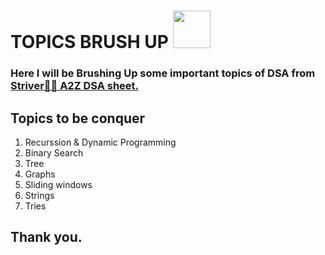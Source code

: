 # **TOPICS BRUSH UP** <img src="https://media.giphy.com/media/tA8KaYCDdNUoRmM3X9/giphy.gif" width="60">

### Here I will be Brushing Up some important topics of DSA from [Striver🙇‍♂️ A2Z DSA sheet.](https://takeuforward.org/strivers-a2z-dsa-course/strivers-a2z-dsa-course-sheet-2/)

## **Topics to be conquer**
1. Recurssion & Dynamic Programming
2. Binary Search
3. Tree
4. Graphs
5. Sliding windows
6. Strings
7. Tries

## Thank you.